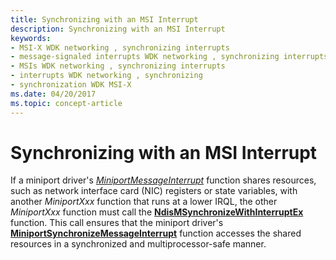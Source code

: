 ```yaml
---
title: Synchronizing with an MSI Interrupt
description: Synchronizing with an MSI Interrupt
keywords:
- MSI-X WDK networking , synchronizing interrupts
- message-signaled interrupts WDK networking , synchronizing interrupts
- MSIs WDK networking , synchronizing interrupts
- interrupts WDK networking , synchronizing
- synchronization WDK MSI-X
ms.date: 04/20/2017
ms.topic: concept-article
---
```


# Synchronizing with an MSI Interrupt





If a miniport driver's [*MiniportMessageInterrupt*](/windows-hardware/drivers/ddi/ndis/nc-ndis-miniport_message_interrupt) function shares resources, such as network interface card (NIC) registers or state variables, with another *MiniportXxx* function that runs at a lower IRQL, the other *MiniportXxx* function must call the [**NdisMSynchronizeWithInterruptEx**](/windows-hardware/drivers/ddi/ndis/nf-ndis-ndismsynchronizewithinterruptex) function. This call ensures that the miniport driver's [**MiniportSynchronizeMessageInterrupt**](/windows-hardware/drivers/ddi/ndis/nc-ndis-miniport_synchronize_interrupt) function accesses the shared resources in a synchronized and multiprocessor-safe manner.

 

